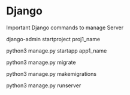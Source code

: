 # Django

Important Django commands to manage Server

django-admin startproject proj1_name
  
python3 manage.py startapp app1_name
  
python3 manage.py migrate
  
python3 manage.py makemigrations
  
python3 manage.py runserver
  
